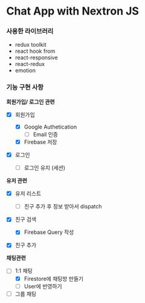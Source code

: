 # Chat App with Nextron JS

### 사용한 라이브러리

- redux toolkit
- react hook from
- react-responsive
- react-redux
- emotion

### 기능 구현 사항

**회원가입/ 로그인 관련**

- [x] 회원가입

  - [x] Google Authetication
    - [ ] Email 인증
  - [x] Firebase 저장

- [x] 로그인
  - [ ] 로그인 유지 (세션)

**유저 관련**

- [x] 유저 리스트

  - [ ] 친구 추가 후 정보 받아서 dispatch

- [x] 친구 검색

  - [x] Firebase Query 작성

- [x] 친구 추가

**채팅관련**

- [ ] 1:1 채팅
  - [x] Firestore에 채팅방 만들기
  - [ ] User에 반영하기
- [ ] 그룹 채팅
